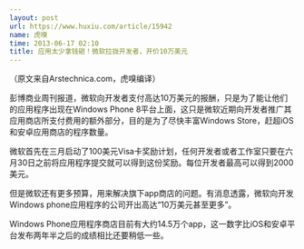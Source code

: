 ```yaml
---
layout: post
url: https://www.huxiu.com/article/15942
name: 虎嗅
time: 2013-06-17 02:10
title: 应用太少拿钱砸！微软拉拢开发者，开价10万美元
---
```

（原文来自Arstechnica.com，虎嗅编译）

彭博商业周刊报道，微软向开发者支付高达10万美元的报酬，只是为了能让他们的应用程序出现在Windows Phone 8平台上面，这只是微软近期向开发者推广其应用商店所支付费用的额外部分，目的是为了尽快丰富Windows Store，赶超iOS和安卓应用商店的程序数量。

微软首先在三月启动了100美元Visa卡奖励计划，任何开发者或者工作室只要在六月30日之前将应用程序提交就可以得到这份奖励。每位开发者最高可以得到2000美元。

但是微软还有更多预算，用来解决旗下app商店的问题。有消息透露，微软向开发Windows phone应用程序的公司开出高达“10万美元甚至更多”。

Windows Phone应用程序商店目前有大约14.5万个app，这一数字比iOS和安卓平台发布两年半之后的成绩相比还要稍低一些。

